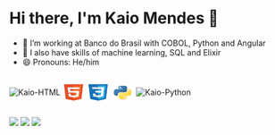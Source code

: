 # Hi there, I'm Kaio Mendes 👋

- 🔭 I’m working at Banco do Brasil with COBOL, Python and Angular
- 🌱 I also have skills of machine learning, SQL and Elixir
- 😄 Pronouns: He/him

<div style="display: inline_block"><br>
  <img align="center" alt="Kaio-HTML" height="30" width="40" src="https://cdn.jsdelivr.net/gh/devicons/devicon/icons/cplusplus/cplusplus-original.svg" />
  <img align="center" alt="Kaio-HTML" height="30" width="40" src="https://raw.githubusercontent.com/devicons/devicon/master/icons/html5/html5-original.svg">
  <img align="center" alt="Kaio-CSS" height="30" width="40" src="https://raw.githubusercontent.com/devicons/devicon/master/icons/css3/css3-original.svg">
  <img align="center" alt="Kaio-Python" height="30" width="40" src="https://raw.githubusercontent.com/devicons/devicon/master/icons/python/python-original.svg">
  <img align="center" alt="Kaio-Python" height="30" width="40" src="[https://raw.githubusercontent.com/devicons/devicon/master/icons/python/python-original.svg](https://cdn.jsdelivr.net/gh/devicons/devicon@latest/devicon.min.css)">
  <br>
</div>

##

<div> 
  <a href="https://www.instagram.com/k_mendes96/" target="_blank"><img src="https://img.shields.io/badge/-Instagram-%23E4405F?style=for-the-badge&logo=instagram&logoColor=white" target="_blank"></a>
  <a href = "mailto:kaiopablo17@gmail.com"><img src="https://img.shields.io/badge/Gmail-D14836?style=for-the-badge&logo=gmail&logoColor=white" target="_blank"></a>
  <a href="[https://www.linkedin.com/in/rafaella-ballerini-45875016a](https://www.linkedin.com/in/kaio-mendes-bba196150/)" target="_blank"><img src="https://img.shields.io/badge/-LinkedIn-%230077B5?style=for-the-badge&logo=linkedin&logoColor=white" target="_blank"></a> 
  
</div>
